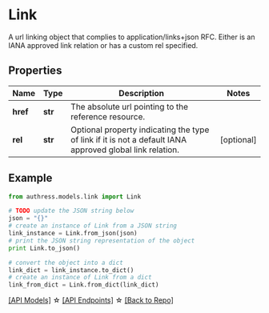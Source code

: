 # Link

A url linking object that complies to application/links+json RFC. Either is an IANA approved link relation or has a custom rel specified.

## Properties
Name | Type | Description | Notes
------------ | ------------- | ------------- | -------------
**href** | **str** | The absolute url pointing to the reference resource. | 
**rel** | **str** | Optional property indicating the type of link if it is not a default IANA approved global link relation. | [optional] 

## Example

```python
from authress.models.link import Link

# TODO update the JSON string below
json = "{}"
# create an instance of Link from a JSON string
link_instance = Link.from_json(json)
# print the JSON string representation of the object
print Link.to_json()

# convert the object into a dict
link_dict = link_instance.to_dict()
# create an instance of Link from a dict
link_from_dict = Link.from_dict(link_dict)
```
[[API Models]](./README.md#documentation-for-models) ☆ [[API Endpoints]](./README.md#documentation-for-api-endpoints) ☆ [[Back to Repo]](../README.md)


